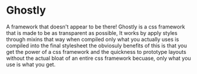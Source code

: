 Ghostly
=======

A framework that doesn't appear to be there! Ghostly is a css framework that is made to be as transparent as possible,
It works by apply styles through mixins that way when compiled only what you actually uses is compiled into the final stylesheet
the obviosuly benefits of this is that you get the power of a css framework and the quickness to prototype layouts without
the actual bloat of an entire css framework becuase, only what you use is what you get.
